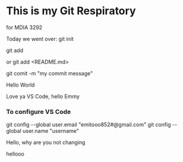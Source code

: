 # This is my Git Respiratory 
for MDIA 3292 

Today we went over: 
git init 

git add <filename> 

or git add <README.md>

git comit -m "my commit message"

Hello World 

Love ya VS Code, hello Emmy 

### To configure VS Code 
git config --global user.email "emitooo852#@gmail.com" 
git config -- global user.name "username" 

Hello, why are you not changing 

hellooo

